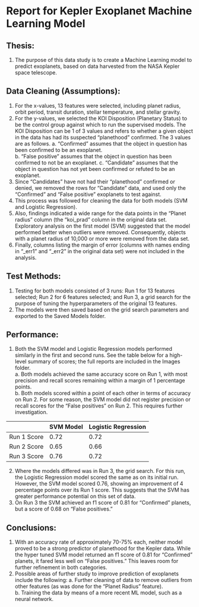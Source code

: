 # Report for Kepler Exoplanet Machine Learning Model

## Thesis:
1)	The purpose of this data study is to create a Machine Learning model to predict exoplanets, based on data harvested from the NASA Kepler space telescope.

## Data Cleaning (Assumptions):
1)	For the x-values, 13 features were selected, including planet radius, orbit period, transit duration, stellar temperature, and stellar gravity.  
2)	For the y-values, we selected the KOI Disposition (Planetary Status) to be the control group against which to run the supervised models.  The KOI Disposition can be 1 of 3 values and refers to whether a given object in the data has had its suspected “planethood” confirmed.  The 3 values are as follows. 
a.	“Confirmed” assumes that the object in question has been confirmed to be an exoplanet.  
b.	“False positive” assumes that the object in question has been confirmed to not be an exoplanet.
c.	“Candidate” assumes that the object in question has not yet been confirmed or refuted to be an exoplanet.
3)	Since “Candidates” have not had their “planethood” confirmed or denied, we removed the rows for “Candidate” data, and used only the “Confirmed” and “False positive” exoplanets to test against.  
4)	This process was followed for cleaning the data for both models (SVM and Logistic Regression).  
5)	Also, findings indicated a wide range for the data points in the “Planet radius” column (the “koi_prad” column in the original data set.  Exploratory analysis on the first model (SVM) suggested that the model performed better when outliers were removed.  Consequently, objects with a planet radius of 10,000 or more were removed from the data set.  
6)	Finally, columns listing the margin of error (columns with names ending in “_err1” and “_err2” in the original data set) were not included in the analysis.  

## Test Methods:
1)	Testing for both models consisted of 3 runs:  Run 1 for 13 features selected; Run 2 for 6 features selected; and Run 3, a grid search for the purpose of tuning the hyperparameters of the original 13 features.  
2)	The models were then saved based on the grid search parameters and exported to the Saved Models folder.  

## Performance:
1)	Both the SVM model and Logistic Regression models performed similarly in the first and second runs.  See the table below for a high-level summary of scores; the full reports are included in the Images folder.  
a.	Both models achieved the same accuracy score on Run 1, with most precision and recall scores remaining within a margin of 1 percentage points.  
b.	Both models scored within a point of each other in terms of accuracy on Run 2.  For some reason, the SVM model did not register precision or recall scores for the “False positives” on Run 2.  This requires further investigation.  

|           | SVM Model| Logistic Regression|
|:----------|:---------|:-------------------|
|Run 1 Score|      0.72|                0.72|
|Run 2 Score|      0.65|                0.66|
|Run 3 Score|      0.76|                0.72|

2)	Where the models differed was in Run 3, the grid search.  For this run, the Logistic Regression model scored the same as on its initial run.  However, the SVM model scored 0.76, showing an improvement of 4 percentage points over its Run 1 score.  This suggests that the SVM has greater performance potential on this set of data.  
3)	On Run 3 the SVM achieved an f1 score of 0.81 for “Confirmed” planets, but a score of 0.68 on “False positives.”   

## Conclusions:
1)	With an accuracy rate of approximately 70-75% each, neither model proved to be a strong predictor of planethood for the Kepler data.  While the hyper tuned SVM model returned an f1 score of 0.81 for “Confirmed” planets, it fared less well on “False positives.”  This leaves room for further refinement in both categories.
2)	Possible areas of further study to improve prediction of exoplanets include the following:
a.	Further cleaning of data to remove outliers from other features (as was done for the “Planet Radius” feature).  
b.	Training the data by means of a more recent ML model, such as a neural network.  
